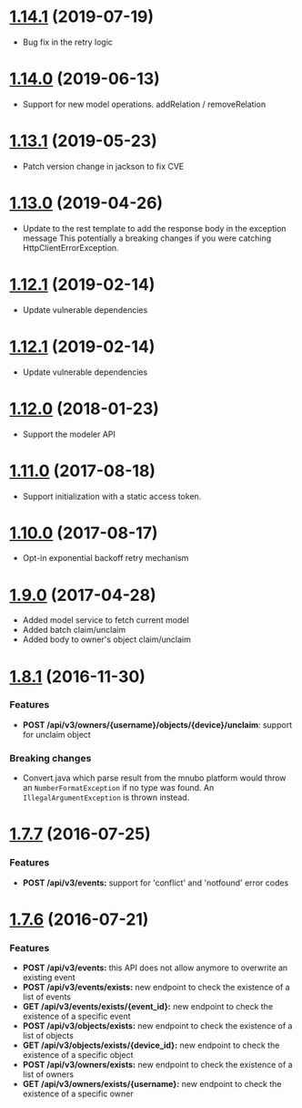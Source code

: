 <a name='1.14.1'></a>

# [1.14.1](https://github.com/mnubo/smartobjects-java-client/compare/1.14.0...1.14.1) (2019-07-19)


* Bug fix in the retry logic
<a name='1.14.0'></a>

# [1.14.0](https://github.com/mnubo/smartobjects-java-client/compare/1.13.1...1.14.0) (2019-06-13)


* Support for new model operations. addRelation / removeRelation
<a name='1.13.1'></a>

# [1.13.1](https://github.com/mnubo/smartobjects-java-client/compare/1.13.0...1.13.1) (2019-05-23)


* Patch version change in jackson to fix CVE
<a name='1.13.0'></a>

# [1.13.0](https://github.com/mnubo/smartobjects-java-client/compare/1.12.1...1.13.0) (2019-04-26)


* Update to the rest template to add the response body in the exception message
This potentially a breaking changes if you were catching HttpClientErrorException.
<a name='1.12.1'></a>

# [1.12.1](https://github.com/mnubo/smartobjects-java-client/compare/1.12.0...1.12.1) (2019-02-14)


* Update vulnerable dependencies
<a name='1.12.1'></a>

# [1.12.1](https://github.com/mnubo/smartobjects-java-client/compare/1.12.0...1.12.1) (2019-02-14)


* Update vulnerable dependencies
<a name='1.12.0'></a>

# [1.12.0](https://github.com/mnubo/smartobjects-java-client/compare/1.11.0...1.12.0) (2018-01-23)


* Support the modeler API
<a name='1.11.0'></a>

# [1.11.0](https://github.com/mnubo/smartobjects-java-client/compare/1.10.0...1.11.0) (2017-08-18)


* Support initialization with a static access token.
<a name='1.10.0'></a>

# [1.10.0](https://github.com/mnubo/smartobjects-java-client/compare/1.9.0...1.10.0) (2017-08-17)


* Opt-in exponential backoff retry mechanism
<a name='1.9.0'></a>

# [1.9.0](https://github.com/mnubo/smartobjects-java-client/compare/1.8.1...1.9.0) (2017-04-28)


- Added model service to fetch current model
- Added batch claim/unclaim
- Added body to owner's object claim/unclaim
<a name='1.8.1'></a>

# [1.8.1](https://github.com/mnubo/smartobjects-java-client/compare/1.7.7...1.8.1) (2016-11-30)


### Features

* **POST /api/v3/owners/{username}/objects/{device}/unclaim**: support for unclaim object

### Breaking changes

* Convert.java which parse result from the mnubo platform would throw an `NumberFormatException` if no type was found. An `IllegalArgumentException` is thrown instead.
<a name="1.7.7"></a>

# [1.7.7](https://github.com/mnubo/mnubo-java-sdk/compare/v1.7.6...v1.7.7) (2016-07-25)

### Features

* **POST /api/v3/events:** support for 'conflict' and 'notfound' error codes

<a name="1.7.6"></a>

# [1.7.6](https://github.com/mnubo/mnubo-java-sdk/compare/v1.7.5...v1.7.6) (2016-07-21)

### Features

* **POST /api/v3/events:** this API does not allow anymore to overwrite an existing event
* **POST /api/v3/events/exists:** new endpoint to check the existence of a list of events
* **GET /api/v3/events/exists/{event_id}:** new endpoint to check the existence of a specific event
* **POST /api/v3/objects/exists:** new endpoint to check the existence of a list of objects
* **GET /api/v3/objects/exists/{device_id}:** new endpoint to check the existence of a specific object
* **POST /api/v3/owners/exists:** new endpoint to check the existence of a list of owners
* **GET /api/v3/owners/exists/{username}:** new endpoint to check the existence of a specific owner
